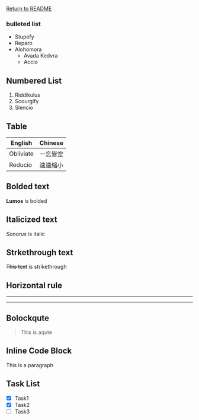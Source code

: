<!--link-->
[Return to README](README.md)

### bulleted list
<!--UL-->
* Stupefy
* Reparo
* Alohomora
  * Avada Kedvra
  * Accio

## Numbered List
<!--OL-->
1. Riddikulus
2. Scourgify
3. Slencio

## Table
<!--Tables-->
| English   |Chinese       |
|-----------|--------------|
|Obliviate  |一忘皆空       |
|Reducio    |速速缩小       |

## Bolded text
<!--Bolded-->
**Lumos** is bolded

## Italicized text
<!--Italics-->
*Sonorus* is italic

## Strkethrough text
<!--Strikethrough-->
~~This text~~ is strikethrough

## Horizontal rule
---
___

## Bolockqute

<!--Bolockqute-->
> This is aqute

## Inline Code Block
<!--Inline Code Block -->
<p>This is a paragraph</p>

## Task List
<!--Task Lists-->
* [x] Task1
* [x] Task2
* [ ] Task3
